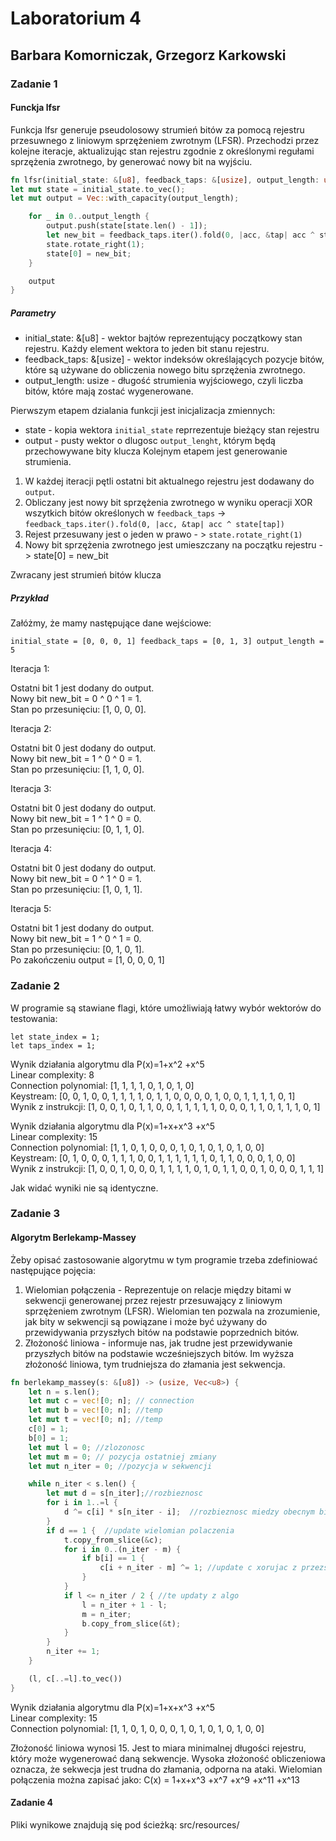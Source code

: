 # Laboratorium 4
## Barbara Komorniczak, Grzegorz Karkowski

### Zadanie 1
#### Funckja lfsr
Funkcja lfsr generuje pseudolosowy strumień bitów za pomocą rejestru przesuwnego z liniowym 
sprzężeniem zwrotnym (LFSR). Przechodzi przez kolejne iteracje, aktualizując stan rejestru zgodnie
z określonymi regułami sprzężenia zwrotnego, by generować nowy bit na wyjściu.
```rust
fn lfsr(initial_state: &[u8], feedback_taps: &[usize], output_length: usize) -> Vec<u8> {
let mut state = initial_state.to_vec();
let mut output = Vec::with_capacity(output_length);

    for _ in 0..output_length {
        output.push(state[state.len() - 1]);
        let new_bit = feedback_taps.iter().fold(0, |acc, &tap| acc ^ state[tap]);
        state.rotate_right(1);
        state[0] = new_bit;
    }

    output
}
```

##### Parametry
- initial_state: &[u8] - wektor bajtów reprezentujący początkowy stan rejestru. Każdy element wektora to jeden bit stanu rejestru.
- feedback_taps: &[usize] - wektor indeksów określających pozycje bitów, które są używane do obliczenia nowego bitu sprzężenia zwrotnego.
- output_length: usize - długość strumienia wyjściowego, czyli liczba bitów, które mają zostać wygenerowane.


Pierwszym etapem dzialania funkcji jest inicjalizacja zmiennych:
- state - kopia wektora `initial_state` reprrezentuje bieżący stan rejestru
- output - pusty wektor o dlugosc `output_lenght`, którym będą przechowywane bity klucza
Kolejnym etapem jest generowanie strumienia.
1. W każdej iteracji pętli ostatni bit aktualnego rejestru jest dodawany do `output`.
2. Obliczany jest nowy bit sprzężenia zwrotnego w wyniku operacji XOR wszytkich bitów określonych w `feedback_taps` -> `feedback_taps.iter().fold(0, |acc, &tap| acc ^ state[tap])`
3. Rejest przesuwany jest o jeden w prawo - > `state.rotate_right(1)`
4. Nowy bit sprzężenia zwrotnego jest umieszczany na początku rejestru -> state[0] = new_bit

Zwracany jest strumień bitów klucza

##### Przykład
Załóżmy, że mamy następujące dane wejściowe:

`initial_state = [0, 0, 0, 1]
feedback_taps = [0, 1, 3]
output_length = 5`

Iteracja 1:

Ostatni bit 1 jest dodany do output.<br>
Nowy bit new_bit = 0 ^ 0 ^ 1 = 1.<br>
Stan po przesunięciu: [1, 0, 0, 0].<br>

Iteracja 2:

Ostatni bit 0 jest dodany do output.<br>
Nowy bit new_bit = 1 ^ 0 ^ 0 = 1.<br>
Stan po przesunięciu: [1, 1, 0, 0].<br>

Iteracja 3:

Ostatni bit 0 jest dodany do output.<br>
Nowy bit new_bit = 1 ^ 1 ^ 0 = 0.<br>
Stan po przesunięciu: [0, 1, 1, 0].<br>

Iteracja 4:

Ostatni bit 0 jest dodany do output.<br>
Nowy bit new_bit = 0 ^ 1 ^ 0 = 1.<br>
Stan po przesunięciu: [1, 0, 1, 1].<br>

Iteracja 5:

Ostatni bit 1 jest dodany do output.<br>
Nowy bit new_bit = 1 ^ 0 ^ 1 = 0.<br>
Stan po przesunięciu: [0, 1, 0, 1].<br>
Po zakończeniu output = [1, 0, 0, 0, 1]<br>

### Zadanie 2
W programie są stawiane flagi, które umożliwiają łatwy wybór wektorów do testowania:

    let state_index = 1;
    let taps_index = 1;
Wynik działania algorytmu dla P(x)=1+x^2 +x^5<br>
Linear complexity: 8<br>
Connection polynomial: [1, 1, 1, 1, 0, 1, 0, 1, 0]<br>
Keystream:          [0, 0, 1, 0, 0, 1, 1, 1, 1, 0, 1, 1, 0, 0, 0, 0, 1, 0, 0, 1, 1, 1, 1, 0, 1]<br>
Wynik z instrukcji: [1, 0, 0, 1, 0, 1, 1, 0, 0, 1, 1, 1, 1, 1, 0, 0, 0, 1, 1, 0, 1, 1, 1, 0, 1]

Wynik działania algorytmu dla P(x)=1+x+x^3 +x^5<br>
Linear complexity: 15<br>
Connection polynomial: [1, 1, 0, 1, 0, 0, 0, 1, 0, 1, 0, 1, 0, 1, 0, 0]<br>
Keystream:          [0, 1, 0, 0, 0, 1, 1, 1, 0, 0, 1, 1, 1, 1, 1, 1, 0, 1, 1, 0, 0, 0, 1, 0, 0]<br>
Wynik z instrukcji: [1, 0, 0, 1, 0, 0, 0, 1, 1, 1, 1, 0, 1, 0, 1, 1, 0, 0, 1, 0, 0, 0, 1, 1, 1]<br>

Jak widać wyniki nie są identyczne.

### Zadanie 3

#### Algorytm Berlekamp-Massey
Żeby opisać zastosowanie algorytmu w tym programie trzeba zdefiniować następujące pojęcia:

1. Wielomian połączenia - Reprezentuje on relacje między bitami w sekwencji generowanej przez rejestr przesuwający z liniowym sprzężeniem zwrotnym (LFSR). Wielomian ten pozwala na zrozumienie,
   jak bity w sekwencji są powiązane i może być używany do przewidywania przyszłych bitów na podstawie poprzednich bitów.
2. Złożoność liniowa - informuje nas, jak trudne jest przewidywanie przyszłych bitów na podstawie wcześniejszych bitów.
   Im wyższa złożoność liniowa, tym trudniejsza do złamania jest sekwencja.

```rust
fn berlekamp_massey(s: &[u8]) -> (usize, Vec<u8>) {
    let n = s.len();
    let mut c = vec![0; n]; // connection
    let mut b = vec![0; n]; //temp
    let mut t = vec![0; n]; //temp
    c[0] = 1;
    b[0] = 1;
    let mut l = 0; //zlozonosc
    let mut m = 0; // pozycja ostatniej zmiany
    let mut n_iter = 0; //pozycja w sekwencji

    while n_iter < s.len() {
        let mut d = s[n_iter];//rozbieznosc
        for i in 1..=l {
            d ^= c[i] * s[n_iter - i];  //rozbieznosc miedzy obecnym bitem a bitem z wielomiany polaczenia
        }
        if d == 1 {  //update wielomian polaczenia
            t.copy_from_slice(&c);
            for i in 0..(n_iter - m) {
                if b[i] == 1 {
                    c[i + n_iter - m] ^= 1; //update c xorujac z przezsunieta wersja b
                }
            }
            if l <= n_iter / 2 { //te updaty z algo
                l = n_iter + 1 - l;
                m = n_iter;
                b.copy_from_slice(&t);
            }
        }
        n_iter += 1;
    }

    (l, c[..=l].to_vec())
}
```

Wynik działania algorytmu dla P(x)=1+x+x^3 +x^5<br>
Linear complexity: 15<br>
Connection polynomial: [1, 1, 0, 1, 0, 0, 0, 1, 0, 1, 0, 1, 0, 1, 0, 0]<br>

Złożoność liniowa wynosi 15. Jest to miara minimalnej długości rejestru, który może wygenerować daną sekwencje. 
Wysoka złożoność obliczeniowa oznacza, że sekwecja jest trudna do złamania, odporna na ataki.
Wielomian połączenia  można zapisać jako: C(x) = 1+x+x^3 +x^7 +x^9 +x^11 +x^13

#### Zadanie 4
Pliki wynikowe znajdują się pod ścieżką: src/resources/




